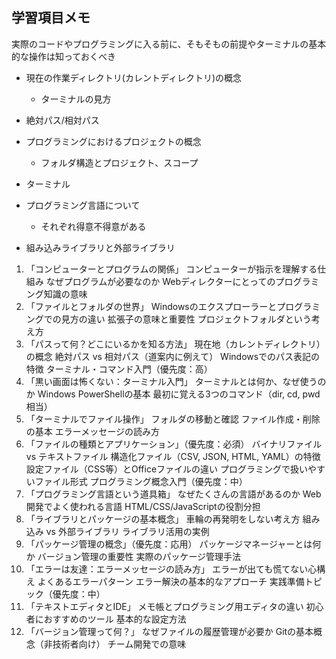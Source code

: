 ## 学習項目メモ
実際のコードやプログラミングに入る前に、そもそもの前提やターミナルの基本的な操作は知っておくべき

- 現在の作業ディレクトリ(カレントディレクトリ)の概念
    - ターミナルの見方
- 絶対パス/相対パス
- プログラミングにおけるプロジェクトの概念
    - フォルダ構造とプロジェクト、スコープ
- ターミナル


- プログラミング言語について
    - それぞれ得意不得意がある
- 組み込みライブラリと外部ライブラリ

1. 「コンピューターとプログラムの関係」
コンピューターが指示を理解する仕組み
なぜプログラムが必要なのか
Webディレクターにとってのプログラミング知識の意味
2. 「ファイルとフォルダの世界」
Windowsのエクスプローラーとプログラミングでの見方の違い
拡張子の意味と重要性
プロジェクトフォルダという考え方
3. 「パスって何？どこにいるかを知る方法」
現在地（カレントディレクトリ）の概念
絶対パス vs 相対パス（道案内に例えて）
Windowsでのパス表記の特徴
ターミナル・コマンド入門（優先度：高）
4. 「黒い画面は怖くない：ターミナル入門」
ターミナルとは何か、なぜ使うのか
Windows PowerShellの基本
最初に覚える3つのコマンド（dir, cd, pwd相当）
5. 「ターミナルでファイル操作」
フォルダの移動と確認
ファイル作成・削除の基本
エラーメッセージの読み方
6. 「ファイルの種類とアプリケーション」（優先度：必須）
バイナリファイル vs テキストファイル
構造化ファイル（CSV, JSON, HTML, YAML）の特徴
設定ファイル（CSS等）とOfficeファイルの違い
プログラミングで扱いやすいファイル形式
プログラミング概念入門（優先度：中）
7. 「プログラミング言語という道具箱」
なぜたくさんの言語があるのか
Web開発でよく使われる言語
HTML/CSS/JavaScriptの役割分担
8. 「ライブラリとパッケージの基本概念」
車輪の再発明をしない考え方
組み込み vs 外部ライブラリ
ライブラリ活用の実例
9. 「パッケージ管理の概念」（優先度：応用）
パッケージマネージャーとは何か
バージョン管理の重要性
実際のパッケージ管理手法
10. 「エラーは友達：エラーメッセージの読み方」
エラーが出ても慌てない心構え
よくあるエラーパターン
エラー解決の基本的なアプローチ
実践準備トピック（優先度：中）
11. 「テキストエディタとIDE」
メモ帳とプログラミング用エディタの違い
初心者におすすめのツール
基本的な設定方法
12. 「バージョン管理って何？」
なぜファイルの履歴管理が必要か
Gitの基本概念（非技術者向け）
チーム開発での意味